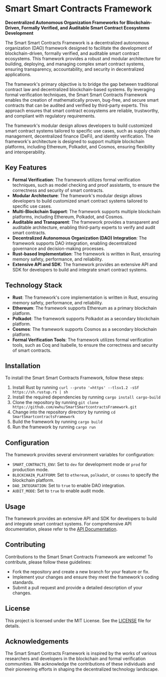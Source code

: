 # Smart Smart Contracts Framework
**Decentralized Autonomous Organization Frameworks for Blockchain-Driven, Formally Verified, and Auditable Smart Contract Ecosystems Development**

The Smart Smart Contracts Framework is a decentralized autonomous organization (DAO) framework designed to facilitate the development of blockchain-driven, formally verified, and auditable smart contract ecosystems. This framework provides a robust and modular architecture for building, deploying, and managing complex smart contract systems, ensuring transparency, accountability, and security in decentralized applications.

The framework's primary objective is to bridge the gap between traditional contract law and decentralized blockchain-based systems. By leveraging formal verification techniques, the Smart Smart Contracts Framework enables the creation of mathematically proven, bug-free, and secure smart contracts that can be audited and verified by third-party experts. This approach ensures that smart contract ecosystems are reliable, trustworthy, and compliant with regulatory requirements.

The framework's modular design allows developers to build customized smart contract systems tailored to specific use cases, such as supply chain management, decentralized finance (DeFi), and identity verification. The framework's architecture is designed to support multiple blockchain platforms, including Ethereum, Polkadot, and Cosmos, ensuring flexibility and interoperability.

## Key Features

* **Formal Verification**: The framework utilizes formal verification techniques, such as model checking and proof assistants, to ensure the correctness and security of smart contracts.
* **Modular Architecture**: The framework's modular design allows developers to build customized smart contract systems tailored to specific use cases.
* **Multi-Blockchain Support**: The framework supports multiple blockchain platforms, including Ethereum, Polkadot, and Cosmos.
* **Auditable and Transparent**: The framework provides a transparent and auditable architecture, enabling third-party experts to verify and audit smart contracts.
* **Decentralized Autonomous Organization (DAO) Integration**: The framework supports DAO integration, enabling decentralized governance and decision-making processes.
* **Rust-based Implementation**: The framework is written in Rust, ensuring memory safety, performance, and reliability.
* **Extensive API and SDK**: The framework provides an extensive API and SDK for developers to build and integrate smart contract systems.

## Technology Stack

* **Rust**: The framework's core implementation is written in Rust, ensuring memory safety, performance, and reliability.
* **Ethereum**: The framework supports Ethereum as a primary blockchain platform.
* **Polkadot**: The framework supports Polkadot as a secondary blockchain platform.
* **Cosmos**: The framework supports Cosmos as a secondary blockchain platform.
* **Formal Verification Tools**: The framework utilizes formal verification tools, such as Coq and Isabelle, to ensure the correctness and security of smart contracts.

## Installation

To install the Smart Smart Contracts Framework, follow these steps:

1. Install Rust by running `curl --proto '=https' --tlsv1.2 -sSf https://sh.rustup.rs | sh`
2. Install the required dependencies by running `cargo install cargo-build`
3. Clone the repository by running `git clone https://github.com/ewhu/SmartSmartcontractsFramework.git`
4. Change into the repository directory by running `cd SmartSmartcontractsFramework`
5. Build the framework by running `cargo build`
6. Run the framework by running `cargo run`

## Configuration

The framework provides several environment variables for configuration:

* `SMART_CONTRACTS_ENV`: Set to `dev` for development mode or `prod` for production mode.
* `BLOCKCHAIN_PLATFORM`: Set to `ethereum`, `polkadot`, or `cosmos` to specify the blockchain platform.
* `DAO_INTEGRATION`: Set to `true` to enable DAO integration.
* `AUDIT_MODE`: Set to `true` to enable audit mode.

## Usage

The framework provides an extensive API and SDK for developers to build and integrate smart contract systems. For comprehensive API documentation, please refer to the [API Documentation](https://github.com/ewhu/SmartSmartcontractsFramework/blob/main/docs/api.md).

## Contributing

Contributions to the Smart Smart Contracts Framework are welcome! To contribute, please follow these guidelines:

* Fork the repository and create a new branch for your feature or fix.
* Implement your changes and ensure they meet the framework's coding standards.
* Submit a pull request and provide a detailed description of your changes.

## License

This project is licensed under the MIT License. See the [LICENSE](https://github.com/ewhu/SmartSmartcontractsFramework/blob/main/LICENSE) file for details.

## Acknowledgements

The Smart Smart Contracts Framework is inspired by the works of various researchers and developers in the blockchain and formal verification communities. We acknowledge the contributions of these individuals and their pioneering efforts in shaping the decentralized technology landscape.